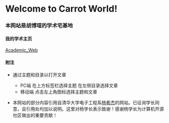 # Welcome to Carrot World!

### 本网站是胡博瑄的学术宅基地

#### 我的学术主页
[Academic_Web](https://root-hbx.github.io/CS2201-H-_hbx.io/)

#### 附注
- 通过主题和目录以打开文章
    - PC端 在上方标签栏选择主题 在左侧目录选择文章
    - 移动端 点击左上角图标选择主题和文章
    
- 本网站的部分内容引用自清华大学电子工程系[杨希杰](https://yang-xijie.github.io/ME/introduction/)的网站。已征询学长同意，且引用处均加以说明。这里对杨学长表示致谢！感谢杨学长为计算机开源社区做出的重要贡献！